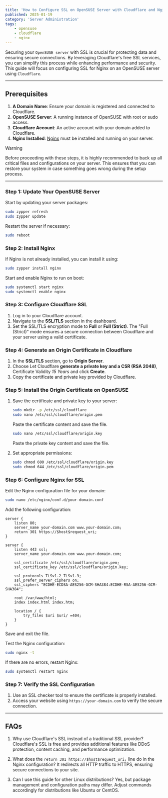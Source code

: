 ```yaml
---
title: 'How to Configure SSL on OpenSUSE Server with Cloudflare and Nginx'
published: 2025-01-19
category: 'Server Administration'
tags:
    - opensuse 
    - cloudflare 
    - nginx
---
```


Securing your `OpenSUSE server` with SSL is crucial for protecting data and ensuring secure connections. By leveraging Cloudflare's free SSL services, you can simplify this process while enhancing performance and security. This guide will focus on configuring SSL for Nginx on an OpenSUSE server using `Cloudflare`.

---

## Prerequisites

1. **A Domain Name**: Ensure your domain is registered and connected to Cloudflare.
2. **OpenSUSE Server**: A running instance of OpenSUSE with root or sudo access.
3. **Cloudflare Account**: An active account with your domain added to Cloudflare.
4. **Nginx Installed**: [Nginx](https://www.digicert.com/kb/csr-ssl-installation/nginx-openssl.htm) must be installed and running on your server.

> [!WARNING]
> Before proceeding with these steps, it is highly recommended to back up all critical files and configurations on your server. This ensures that you can restore your system in case something goes wrong during the setup process.
---

### Step 1: Update Your OpenSUSE Server

Start by updating your server packages:

```bash
sudo zypper refresh
sudo zypper update
```

Restart the server if necessary:

```bash
sudo reboot
```

### Step 2: Install Nginx

If Nginx is not already installed, you can install it using:

```bash
sudo zypper install nginx
```

Start and enable Nginx to run on boot:

```bash
sudo systemctl start nginx
sudo systemctl enable nginx
```

### Step 3: Configure Cloudflare SSL

1. Log in to your Cloudflare account.
2. Navigate to the **SSL/TLS** section in the dashboard.
3. Set the SSL/TLS encryption mode to **Full** or **Full (Strict)**. The "Full (Strict)" mode ensures a secure connection between Cloudflare and your server using a valid certificate.

### Step 4: Generate an Origin Certificate in Cloudflare

1. In the **SSL/TLS** section, go to **Origin Server**.
2. Choose Let Cloudflare **generate a private key and a CSR (RSA 2048)**, Certificate Validity *15 Years* and click **Create**.
3. Copy the certificate and private key provided by Cloudflare.

### Step 5: Install the Origin Certificate on OpenSUSE

1. Save the certificate and private key to your server:

   ```bash
   sudo mkdir -p /etc/ssl/cloudflare
   sudo nano /etc/ssl/cloudflare/origin.pem
   ```
   Paste the certificate content and save the file.

   ```bash
   sudo nano /etc/ssl/cloudflare/origin.key
   ```
   Paste the private key content and save the file.

2. Set appropriate permissions:

   ```bash
   sudo chmod 600 /etc/ssl/cloudflare/origin.key
   sudo chmod 644 /etc/ssl/cloudflare/origin.pem
   ```

### Step 6: Configure Nginx for SSL

Edit the Nginx configuration file for your domain:

```bash
sudo nano /etc/nginx/conf.d/your-domain.conf
```

Add the following configuration:

```nginx
server {
    listen 80;
    server_name your-domain.com www.your-domain.com;
    return 301 https://$host$request_uri;
}

server {
    listen 443 ssl;
    server_name your-domain.com www.your-domain.com;

    ssl_certificate /etc/ssl/cloudflare/origin.pem;
    ssl_certificate_key /etc/ssl/cloudflare/origin.key;

    ssl_protocols TLSv1.2 TLSv1.3;
    ssl_prefer_server_ciphers on;
    ssl_ciphers "ECDHE-ECDSA-AES256-GCM-SHA384:ECDHE-RSA-AES256-GCM-SHA384";

    root /var/www/html;
    index index.html index.htm;

    location / {
        try_files $uri $uri/ =404;
    }
}
```

Save and exit the file.

Test the Nginx configuration:

```bash
sudo nginx -t
```

If there are no errors, restart Nginx:

```bash
sudo systemctl restart nginx
```

### Step 7: Verify the SSL Configuration

1. Use an SSL checker tool to ensure the certificate is properly installed.
2. Access your website using `https://your-domain.com` to verify the secure connection.

---

## FAQs

1. Why use Cloudflare's SSL instead of a traditional SSL provider?
Cloudflare's SSL is free and provides additional features like DDoS protection, content caching, and performance optimization.

2. What does the `return 301 https://$host$request_uri;` line do in the Nginx configuration?
It redirects all HTTP traffic to HTTPS, ensuring secure connections to your site.

3. Can I use this guide for other Linux distributions?
Yes, but package management and configuration paths may differ. Adjust commands accordingly for distributions like Ubuntu or CentOS.
